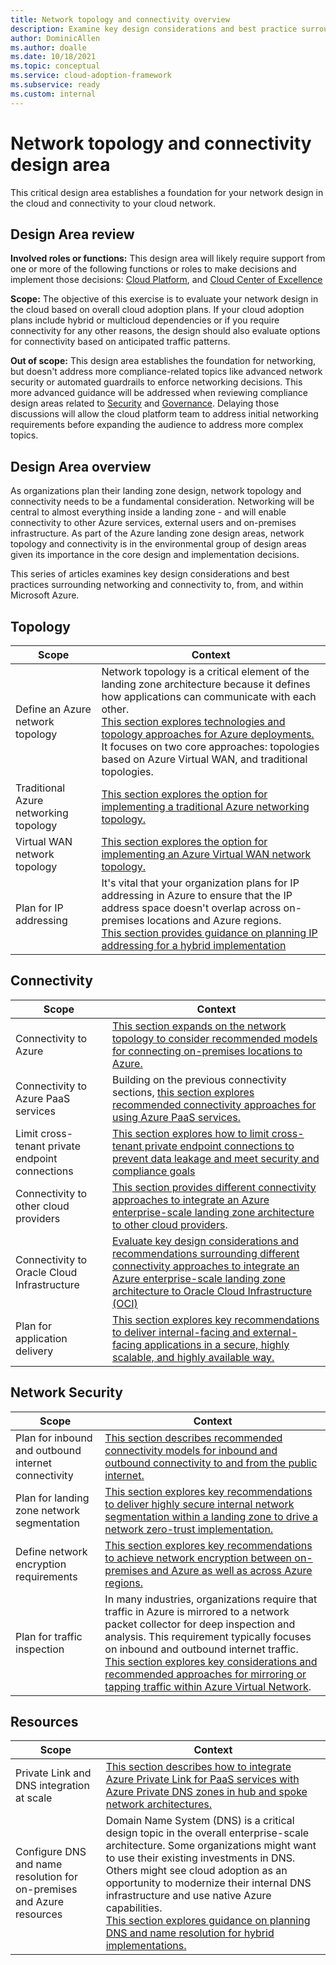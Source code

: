 ```yaml
---
title: Network topology and connectivity overview
description: Examine key design considerations and best practice surrounding networking and connectivity.
author: DominicAllen
ms.author: doalle
ms.date: 10/18/2021
ms.topic: conceptual
ms.service: cloud-adoption-framework
ms.subservice: ready
ms.custom: internal
---
```


<!-- docutune:casing "Azure VPN Gateway" L7 -->
<!-- cSpell:ignore autoregistration BGPs MACsec MPLS MSEE onprem privatelink VPNs -->

# Network topology and connectivity design area

This critical design area establishes a foundation for your network design in the cloud and connectivity to your cloud network.

## Design Area review

**Involved roles or functions:** This design area will likely require support from one or more of the following functions or roles to make decisions and implement those decisions: [Cloud Platform](../../../organize/cloud-platform.md), and [Cloud Center of Excellence](../../../organize/cloud-center-of-excellence.md)

**Scope:** The objective of this exercise is to evaluate your network design in the cloud based on overall cloud adoption plans. If your cloud adoption plans include hybrid or multicloud dependencies or if you require connectivity for any other reasons, the design should also evaluate options for connectivity based on anticipated traffic patterns.

**Out of scope:** This design area establishes the foundation for networking, but doesn't address more compliance-related topics like advanced network security or automated guardrails to enforce networking decisions. This more advanced guidance will be addressed when reviewing compliance design areas related to [Security](./security.md) and [Governance](./governance.md). Delaying those discussions will allow the cloud platform team to address initial networking requirements before expanding the audience to address more complex topics.

## Design Area overview

As organizations plan their landing zone design, network topology and connectivity needs to be a fundamental consideration.
Networking will be central to almost everything inside a landing zone - and will enable connectivity to other Azure services, external users and on-premises infrastructure.
As part of the Azure landing zone design areas, network topology and connectivity is in the environmental group of design areas given its importance in the core design and implementation decisions.

This series of articles examines key design considerations and best practices surrounding networking and connectivity to, from, and within Microsoft Azure.

## Topology

|Scope|Context|
|-|-|
| Define an Azure network topology |Network topology is a critical element of the landing zone architecture because it defines how applications can communicate with each other. <br>  [This section explores technologies and topology approaches for Azure deployments.](../../azure-best-practices/define-an-azure-network-topology.md) It focuses on two core approaches: topologies based on Azure Virtual WAN, and traditional topologies. |
| Traditional Azure networking topology |[This section explores the option for implementing a traditional Azure networking topology.](../../azure-best-practices/traditional-azure-networking-topology.md) |
| Virtual WAN network topology | [This section explores the option for implementing an Azure Virtual WAN network topology.](../../azure-best-practices/virtual-wan-network-topology.md) |
| Plan for IP addressing | It's vital that your organization plans for IP addressing in Azure to ensure that the IP address space doesn't overlap across on-premises locations and Azure regions. <br> [This section provides guidance on planning IP addressing for a hybrid implementation](../../azure-best-practices/plan-for-ip-addressing.md) | 

## Connectivity

|Scope|Context|
|-|-|
| Connectivity to Azure |[This section expands on the network topology to consider recommended models for connecting on-premises locations to Azure.](../../azure-best-practices/connectivity-to-azure.md)|
| Connectivity to Azure PaaS services |Building on the previous connectivity sections, [this section explores recommended connectivity approaches for using Azure PaaS services.](../../azure-best-practices/connectivity-to-azure-paas-services.md)|
| Limit cross-tenant private endpoint connections| [This section explores how to limit cross-tenant private endpoint connections to prevent data leakage and meet security and compliance goals](../../azure-best-practices/limit-cross-tenant-private-endpoint-connections.md) |
|Connectivity to other cloud providers | [This section provides different connectivity approaches to integrate an Azure enterprise-scale landing zone architecture to other cloud providers](../../azure-best-practices/connectivity-to-other-providers.md).|
| Connectivity to Oracle Cloud Infrastructure| [Evaluate key design considerations and recommendations surrounding different connectivity approaches to integrate an Azure enterprise-scale landing zone architecture to Oracle Cloud Infrastructure (OCI)](../../azure-best-practices/connectivity-to-other-providers-oci.md)
|Plan for application delivery | [This section explores key recommendations to deliver internal-facing and external-facing applications in a secure, highly scalable, and highly available way.](../../azure-best-practices/plan-for-app-delivery.md)|

## Network Security

|Scope|Context|
|-|-|
| Plan for inbound and outbound internet connectivity | [This section describes recommended connectivity models for inbound and outbound connectivity to and from the public internet.](../../azure-best-practices/plan-for-inbound-and-outbound-internet-connectivity.md)|
| Plan for landing zone network segmentation | [This section explores key recommendations to deliver highly secure internal network segmentation within a landing zone to drive a network zero-trust implementation.](../../azure-best-practices/plan-for-landing-zone-network-segmentation.md)|
| Define network encryption requirements | [This section explores key recommendations to achieve network encryption between on-premises and Azure as well as across Azure regions.](../../azure-best-practices/define-network-encryption-requirements.md)|
|Plan for traffic inspection |In many industries, organizations require that traffic in Azure is mirrored to a network packet collector for deep inspection and analysis. This requirement typically focuses on inbound and outbound internet traffic. [This section explores key considerations and recommended approaches for mirroring or tapping traffic within Azure Virtual Network](../../azure-best-practices/plan-for-traffic-inspection.md).|

## Resources

|Scope|Context|
|-|-|
|Private Link and DNS integration at scale| [This section describes how to integrate Azure Private Link for PaaS services with Azure Private DNS zones in hub and spoke network architectures.](../../azure-best-practices/private-link-and-dns-integration-at-scale.md)|
|Configure DNS and name resolution for on-premises and Azure resources| Domain Name System (DNS) is a critical design topic in the overall enterprise-scale architecture. Some organizations might want to use their existing investments in DNS. Others might see cloud adoption as an opportunity to modernize their internal DNS infrastructure and use native Azure capabilities. <br> [This section explores guidance on planning DNS and name resolution for hybrid implementations.](../../azure-best-practices/dns-for-on-premises-and-azure-resources.md)|

